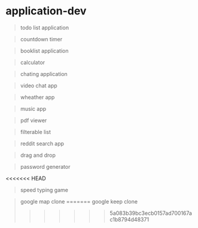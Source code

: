 # application-dev
> todo list application

> countdown timer

> booklist application

> calculator

> chating application

> video chat app

> wheather app

> music app

> pdf viewer

> filterable list

> reddit search app

> drag and drop

> password generator

<<<<<<< HEAD
>speed typing game

>google map clone
=======
> google keep clone
>>>>>>> 5a083b39bc3ecb0157ad700167ac1b8794d48371

